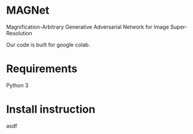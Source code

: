 # MAGNet
Magnification-Arbitrary Generative Adversarial Network for Image Super-Resolution

Our code is built for google colab.

# Requirements

Python 3

# Install instruction

asdf
